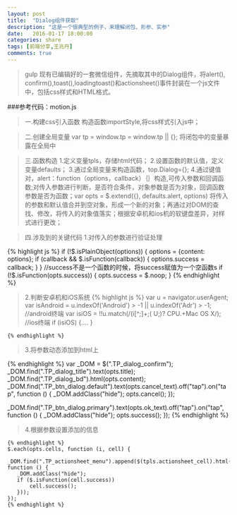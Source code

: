 ```yaml
---
layout: post
title:  "Dialog组件获取"
description: "这是一个很典型的例子，来理解闭包、形参、实参"
date:   2016-01-17 18:00:00
categories: share
tags: [前端分享,王兆丹]
comments: true
---
```





>gulp 现有已编辑好的一套微信组件，先摘取其中的Dialog组件，将alert(), confirm(),toast(),loadingtoast()和actionsheet()事件封装在一个js文件中，包括css样式和HTML格式。

###参考代码：motion.js

>一.构建css引入函数
 构造函数importStyle,将css样式引入js中；

>二.创建全局变量
 var tp = window.tp = window.tp || {};
 将闭包中的变量暴露在全局中

>三.函数构造
  1.定义变量tpls，存储html代码；
  2.设置函数的默认值，定义变量defaults；
  3.通过全局变量来构造函数，top.Dialog={};
  4.通过键值对，alert：function（options，callback）｛｝构造,可传入参数和回调函数;对传入参数进行判断，是否符合条件，对象参数是否为对象，回调函数参数是否为函数；var opts = $.extend({}, defaults.alert, options) 将传入的参数和默认值合并到空对象，形成一个新的对象；再通过对DOM的查找、修改，将传入的对象值落实；根据安卓机和ios机的软键盘差异，对样式进行更改；


>四.涉及到的关键代码
  >1.对传入的参数进行验证处理

{% highlight js %}
 if (!$.isPlainObject(options)) {
        options = {content: options};
        if (callback && $.isFunction(callback)) {
             options.success = callback;
           }
      }
      //success不是一个函数的时候，将success赋值为一个空函数s
     if (!$.isFunction(opts.success)) {
                opts.success = $.noop;
     }
{% endhighlight %}


  >2.判断安卓机和iOS系统
   {% highlight js %}
  var u = navigator.userAgent;
      var isAndroid = u.indexOf('Android') > -1 || u.indexOf('Adr') > -1; //android终端
      var isiOS = !!u.match(/\(i[^;]+;( U;)? CPU.+Mac OS X/); //ios终端
      if (isiOS) {.... }

    {% endhighlight %}

  >3.将参数动态添加到html上

   {% endhighlight %}
  var _DOM = $(".TP_dialog_confirm");
  _DOM.find(".TP_dialog_title").text(opts.title);
  _DOM.find(".TP_dialog_bd").html(opts.content);
  _DOM.find(".TP_btn_dialog.default").text(opts.cancel_text).off("tap").on("tap", function () {
          _DOM.addClass("hide");
          opts.cancel();
  });

  _DOM.find(".TP_btn_dialog.primary").text(opts.ok_text).off("tap").on("tap", function () {
        _DOM.addClass("hide");
        opts.success();
   });
   {% endhighlight %}

   >4.根据参数设置添加的信息

    {% endhighlight %}
    $.each(opts.cells, function (i, cell) {
       _DOM.find(".TP_actionsheet_menu").append($(tpls.actionsheet_cell).html(cell.text).off("tap").on("tap", function () {
       _DOM.addClass("hide");
       if ($.isFunction(cell.success))
           cell.success();
       }));
    });
    {% endhighlight %}
